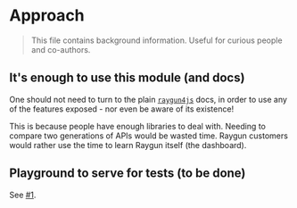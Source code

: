 # Approach

>This file contains background information. Useful for curious people and co-authors.

## It's enough to use this module (and docs)

One should not need to turn to the plain [`raygun4js`](https://github.com/MindscapeHQ/raygun4js) docs, in order to use any of the features exposed - nor even be aware of its existence!

This is because people have enough libraries to deal with. Needing to compare two generations of APIs would be wasted time. Raygun customers would rather use the time to learn Raygun itself (the dashboard).


<!-- hidden; issue is open. Maybe SvelteKit???
## Vite vs. Rollup

Decided to go with Rollup, but Vite would:

- not need a `dist` folder
- not need `serve` dependency
- provide Hot Module Reload (would be nice; not absolutely critical)
- provide errors on the browser (really nice!!)

Maybe.. `#later`
-->

## Playground to serve for tests (to be done)

See [#1](https://github.com/akauppi/rg4esm/issues/1).


